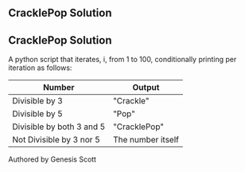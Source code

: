 ## CracklePop Solution

## CracklePop Solution

A python script that iterates, i, from 1 to 100, conditionally printing per iteration as follows:

| Number | Output     |
|--------|------------|
| Divisible by 3   | "Crackle"  |
| Divisible by 5   | "Pop"      |
| Divisible by both 3 and 5 | "CracklePop" |
| Not Divisible by 3 nor 5       | The number itself |


Authored by Genesis Scott